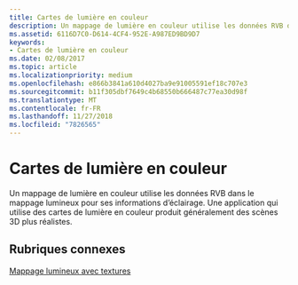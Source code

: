 ```yaml
---
title: Cartes de lumière en couleur
description: Un mappage de lumière en couleur utilise les données RVB dans le mappage lumineux pour ses informations d’éclairage. Une application qui utilise des cartes de lumière en couleur produit généralement des scènes 3D plus réalistes.
ms.assetid: 6116D7C0-D614-4CF4-952E-A987ED9BD9D7
keywords:
- Cartes de lumière en couleur
ms.date: 02/08/2017
ms.topic: article
ms.localizationpriority: medium
ms.openlocfilehash: e866b3841a610d4027ba9e91005591ef18c707e3
ms.sourcegitcommit: b11f305dbf7649c4b68550b666487c77ea30d98f
ms.translationtype: MT
ms.contentlocale: fr-FR
ms.lasthandoff: 11/27/2018
ms.locfileid: "7826565"
---
```

# <a name="color-light-maps"></a>Cartes de lumière en couleur


Un mappage de lumière en couleur utilise les données RVB dans le mappage lumineux pour ses informations d’éclairage. Une application qui utilise des cartes de lumière en couleur produit généralement des scènes 3D plus réalistes.

## <a name="span-idrelated-topicsspanrelated-topics"></a><span id="related-topics"></span>Rubriques connexes


[Mappage lumineux avec textures](light-mapping-with-textures.md)

 

 




